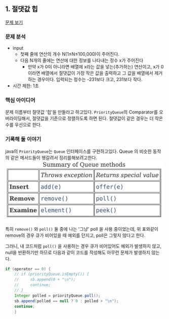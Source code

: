 ## 1. 절댓값 힙

[문제 보기](https://www.acmicpc.net/problem/11286)


### 문제 분석

- input
  - 첫째 줄에 연산의 개수 N(1≤N≤100,000)이 주어진다.
  - 다음 N개의 줄에는 연산에 대한 정보를 나타내는 정수 x가 주어진다
    - 만약 x가 0이 아니라면 배열에 x라는 값을 넣는(추가하는) 연산이고, x가 0이라면 배열에서 절댓값이 가장 작은 값을 출력하고 그 값을 배열에서 제거하는 경우이다. 입력되는 정수는 -231보다 크고, 231보다 작다.
- 시간 제한: 1초


### 핵심 아이디어

문제 이름부터 절댓값 '힙'을 만들라고 하고있다.
`PriorityQueue`의 Comparator를 오버라이딩해서, 절댓값을 기준으로 정렬하도록 하면 된다.
절댓값이 같은 경우는 더 작은 수를 우선으로 한다.

### 기록해 둘 이야기

java의 `PriorityQueue`는 `Queue` 인터페이스를 구현하고있다.
Queue 의 비슷한 동작의 같은 메서드들이 헷갈려서 정리를해보려고한다.
![](./summary_of_queue_methods.png)

특히 `remove()` 와 `poll()` 둘 중에 나는 '그냥' poll 을 사용 중이었는데, 위 표와같이 remove의 경우 큐가 비어있을 때 예외를 던지고, poll은 그렇지 않다고 한다.

그러니, 내 코드처럼 `poll()` 을 사용하는 경우 큐가 비어있어도 예외가 발생하지 않고, null을 반환하기만 하므로 다음과 같이 코드를 작성해도 아무런 문제가 발생하지 않는다.

```java
if (operator == 0) {
    // if (priorityQueue.isEmpty()) {
    //     sb.append(0 + "\n");
    //     continue;
    // }
    Integer polled = priorityQueue.poll();
    sb.append(polled == null ? 0 : polled + "\n");
    continue;
    }
```
